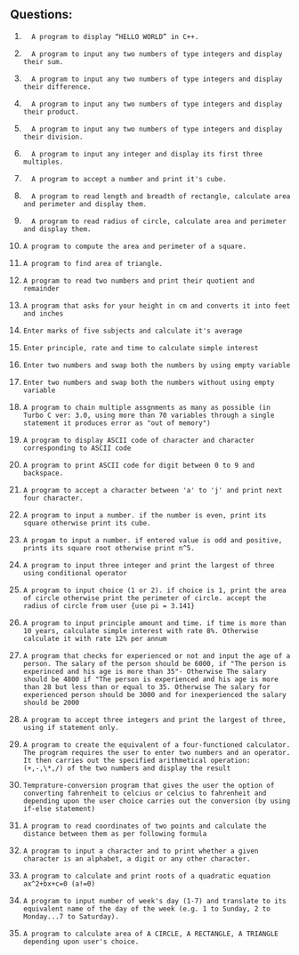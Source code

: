 ## Questions:

1.       A program to display “HELLO WORLD” in C++.

2.       A program to input any two numbers of type integers and display their sum.

3.       A program to input any two numbers of type integers and display their difference.

4.       A program to input any two numbers of type integers and display their product.

5.       A program to input any two numbers of type integers and display their division.

6.       A program to input any integer and display its first three multiples.

7.       A program to accept a number and print it's cube.

8.       A program to read length and breadth of rectangle, calculate area and perimeter and display them.

9.       A program to read radius of circle, calculate area and perimeter and display them.

10.     A program to compute the area and perimeter of a square.

11.     A program to find area of triangle.

12.     A program to read two numbers and print their quotient and remainder

13.     A program that asks for your height in cm and converts it into feet and inches

14.     Enter marks of five subjects and calculate it's average

15.     Enter principle, rate and time to calculate simple interest

16.     Enter two numbers and swap both the numbers by using empty variable

17.     Enter two numbers and swap both the numbers without using empty variable

18.     A program to chain multiple assgnments as many as possible (in Turbo C ver: 3.0, using more than 70 variables through a single statement it produces error as "out of memory")

19.     A program to display ASCII code of character and character corresponding to ASCII code

20.     A program to print ASCII code for digit between 0 to 9 and backspace.

21.     A program to accept a character between 'a' to 'j' and print next four character.

22.     A program to input a number. if the number is even, print its square otherwise print its cube.

23.     A progam to input a number. if entered value is odd and positive, prints its square root otherwise print n^5.

24.     A program to input three integer and print the largest of three using conditional operator

25.     A program to input choice (1 or 2). if choice is 1, print the area of circle otherwise print the perimeter of circle. accept the radius of circle from user {use pi = 3.141}

26.     A program to input principle amount and time. if time is more than 10 years, calculate simple interest with rate 8%. Otherwise calculate it with rate 12% per annum

27.     A program that checks for experienced or not and input the age of a person. The salary of the person should be 6000, if "The person is experinced and his age is more than 35"- Otherwise The salary should be 4800 if "The person is experienced and his age is more than 28 but less than or equal to 35. Otherwise The salary for experienced person should be 3000 and for inexperienced the salary should be 2000

28.     A program to accept three integers and print the largest of three, using if statement only.

29.     A program to create the equivalent of a four-functioned calculator. The program requires the user to enter two numbers and an operator. It then carries out the specified arithmetical operation: (+,-,\*,/) of the two numbers and display the result

30.     Temprature-conversion program that gives the user the option of converting fahrenheit to celcius or celcius to fahrenheit and depending upon the user choice carries out the conversion (by using if-else statement)

31.     A program to read coordinates of two points and calculate the distance between them as per following formula

32.     A program to input a character and to print whether a given character is an alphabet, a digit or any other character.

33.     A program to calculate and print roots of a quadratic equation ax^2+bx+c=0 (a!=0)

34.     A program to input number of week's day (1-7) and translate to its equivalent name of the day of the week (e.g. 1 to Sunday, 2 to Monday...7 to Saturday).

35.     A program to calculate area of A CIRCLE, A RECTANGLE, A TRIANGLE depending upon user's choice.
